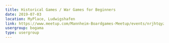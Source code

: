 ```yaml
---
title: Historical Games / War Games for Beginners
date: 2019-07-03
location: MyPlace, Ludwigshafen
link: https://www.meetup.com/Mannheim-Boardgames-Meetup/events/nrjhtqyzkbfb/
usergroup: bogama
type: usergroup
---
```

